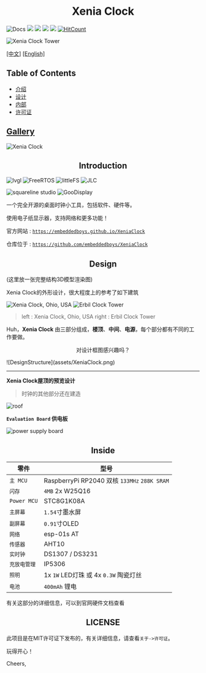 <h1 align="center">
    <span>Xenia Clock</span>
</h1>

<!-- <div style="text-align: center;">

<a href="https://iotahydrae.github.io/XeniaClock/">![Docs](https://img.shields.io/badge/docs-iotahydrae.github.io%2FXeniaClock%2F-green)</a> <a>![](https://img.shields.io/github/license/iotahydrae/xeniaclock)</a> <a>![](https://img.shields.io/github/forks/IotaHydrae/XeniaClock)</a> <a>![](https://img.shields.io/github/stars/iotahydrae/XeniaClock)</a> <a>![](https://img.shields.io/github/last-commit/iotahydrae/XeniaClock)</a> <a>  [![HitCount](https://hits.dwyl.com/IotaHydrae/XeniaClock.svg?style=flat-square)](http://hits.dwyl.com/IotaHydrae/XeniaClock)</a>

</div> -->



![Docs](https://img.shields.io/badge/docs-iotahydrae.github.io%2FXeniaClock%2F-green) ![](https://img.shields.io/github/license/iotahydrae/xeniaclock) ![](https://img.shields.io/github/forks/IotaHydrae/XeniaClock) ![](https://img.shields.io/github/stars/iotahydrae/XeniaClock) ![](https://img.shields.io/github/last-commit/iotahydrae/XeniaClock) [![HitCount](https://hits.dwyl.com/IotaHydrae/XeniaClock.svg?style=flat-square)](http://hits.dwyl.com/IotaHydrae/XeniaClock)

![Xenia Clock Tower](assets/Clock-Tower.jpg)


[[中文]](README.md) [[English]](README.en.md)

Table of Contents
------------------

- [介绍](#Introduction)
- [设计](#Design)
- [内部](#Inside)
- [许可证](#License)

[Gallery](gallery.md)
------------------

![Xenia Clock](assets/index.jpg)

<h2 align="center">
    <span>Introduction</span>
</h2>

![lvgl](assets/logo_lvgl.png) ![FreeRTOS](assets/logo_freertos.jpg) ![littleFS](assets/logo_littlefs.jpg) ![JLC](assets/logo_jlc.png)

![squareline studio](assets/logo_squareline.png)  ![GooDisplay](assets/logo_goodisplay.jpg)


一个完全开源的桌面时钟小工具，包括软件、硬件等。

使用电子纸显示器，支持网络和更多功能！

官方网站 : [`https://embeddedboys.github.io/XeniaClock`](https://embeddedboys.github.io/XeniaClock)

仓库位于 : [`https://github.com/embeddedboys/XeniaClock`](https://github.com/embeddedboys/XeniaClock)



<h2 align="center">
    <span>Design</span>
</h2>

(这里放一张完整结构3D模型渲染图)

Xenia Clock的外形设计，很大程度上的参考了如下建筑

![Xenia Clock, Ohio, USA](assets/Greene_County_Courthouse_Xenia.jpg) ![Erbil Clock Tower](assets/360px-Clock_of_Erbil.jpeg)

> left : Xenia Clock, Ohio, USA
> right : Erbil Clock Tower

Huh，**Xenia Clock** 由三部分组成，**楼顶**、**中间**、**电源**，每个部分都有不同的工作要做。

<p align="center">对设计框图感兴趣吗？</p>
![DesignStructure](assets/XeniaClock.png)

-----------------------

**Xenia Clock屋顶的预览设计**
> 时钟的其他部分还在建造

![roof](assets/roof.jpg)

**`Evaluation Board` 供电板**

![power supply board](assets/power_supply_board.jpg)

<h2 align="center">
    <span>Inside</span>
</h2>

| 零件 | 型号 |
| ---- | ----- |
| `主 MCU`      | RaspberryPi RP2040 双核 `133MHz` `288K SRAM`|
| `闪存`         | `4MB` 2x W25Q16
| `Power MCU`   | STC8G1K08A |
| `主屏幕`       | `1.54`寸墨水屏 |
| `副屏幕`       | `0.91`寸OLED                        |
| `网络`         | esp-01s AT|
| `传感器`       | AHT10 |
| `实时钟`       | DS1307 / DS3231 |
| `充放电管理`    | IP5306 |
| `照明` | 1x `1W` LED灯珠 或 4x `0.3W` 陶瓷灯丝
| `电池`         |  `400mAh` 锂电 |
有关这部分的详细信息，可以到官网硬件文档查看

<h2 align="center">LICENSE</h2>

此项目是在MIT许可证下发布的，有关详细信息，请查看`关于->许可证`。

玩得开心！

Cheers,
